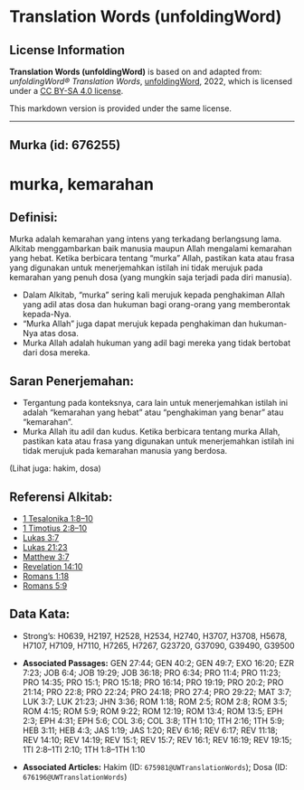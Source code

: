 # Translation Words (unfoldingWord)

## License Information

**Translation Words (unfoldingWord)** is based on and adapted from: _unfoldingWord® Translation Words_, [unfoldingWord](https://unfoldingword.org/utw), 2022, which is licensed under a [CC BY-SA 4.0 license](https://creativecommons.org/licenses/by-sa/4.0/legalcode.en).

This markdown version is provided under the same license.



--------------------------------

## Murka (id: 676255)

murka, kemarahan
================

Definisi:
---------

Murka adalah kemarahan yang intens yang terkadang berlangsung lama. Alkitab menggambarkan baik manusia maupun Allah mengalami kemarahan yang hebat. Ketika berbicara tentang “murka” Allah, pastikan kata atau frasa yang digunakan untuk menerjemahkan istilah ini tidak merujuk pada kemarahan yang penuh dosa (yang mungkin saja terjadi pada diri manusia).

* Dalam Alkitab, “murka” sering kali merujuk kepada penghakiman Allah yang adil atas dosa dan hukuman bagi orang\-orang yang memberontak kepada\-Nya.
* “Murka Allah” juga dapat merujuk kepada penghakiman dan hukuman\-Nya atas dosa.
* Murka Allah adalah hukuman yang adil bagi mereka yang tidak bertobat dari dosa mereka.

Saran Penerjemahan:
-------------------

* Tergantung pada konteksnya, cara lain untuk menerjemahkan istilah ini adalah “kemarahan yang hebat” atau “penghakiman yang benar” atau “kemarahan”.
* Murka Allah itu adil dan kudus. Ketika berbicara tentang murka Allah, pastikan kata atau frasa yang digunakan untuk menerjemahkan istilah ini tidak merujuk pada kemarahan manusia yang berdosa.

(Lihat juga: hakim, dosa)

Referensi Alkitab:
------------------

* [1 Tesalonika 1:8–10](https://ref.ly/1Thess0:0)
* [1 Timotius 2:8–10](https://ref.ly/1Tim0:0)
* [Lukas 3:7](https://ref.ly/Luke3:7)
* [Lukas 21:23](https://ref.ly/Luke21:23)
* [Matthew 3:7](https://ref.ly/Matt3:7)
* [Revelation 14:10](https://ref.ly/Rev14:10)
* [Romans 1:18](https://ref.ly/Rom1:18)
* [Romans 5:9](https://ref.ly/Rom5:9)

Data Kata:
----------

* Strong’s: H0639, H2197, H2528, H2534, H2740, H3707, H3708, H5678, H7107, H7109, H7110, H7265, H7267, G23720, G37090, G39490, G39500

* **Associated Passages:** GEN 27:44; GEN 40:2; GEN 49:7; EXO 16:20; EZR 7:23; JOB 6:4; JOB 19:29; JOB 36:18; PRO 6:34; PRO 11:4; PRO 11:23; PRO 14:35; PRO 15:1; PRO 15:18; PRO 16:14; PRO 19:19; PRO 20:2; PRO 21:14; PRO 22:8; PRO 22:24; PRO 24:18; PRO 27:4; PRO 29:22; MAT 3:7; LUK 3:7; LUK 21:23; JHN 3:36; ROM 1:18; ROM 2:5; ROM 2:8; ROM 3:5; ROM 4:15; ROM 5:9; ROM 9:22; ROM 12:19; ROM 13:4; ROM 13:5; EPH 2:3; EPH 4:31; EPH 5:6; COL 3:6; COL 3:8; 1TH 1:10; 1TH 2:16; 1TH 5:9; HEB 3:11; HEB 4:3; JAS 1:19; JAS 1:20; REV 6:16; REV 6:17; REV 11:18; REV 14:10; REV 14:19; REV 15:1; REV 15:7; REV 16:1; REV 16:19; REV 19:15; 1TI 2:8–1TI 2:10; 1TH 1:8–1TH 1:10
* **Associated Articles:** Hakim (ID: `675981@UWTranslationWords`); Dosa (ID: `676196@UWTranslationWords`)

